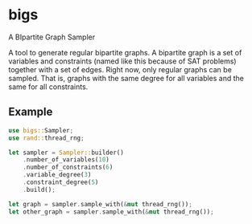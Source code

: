 # bigs

A BIpartite Graph Sampler

A tool to generate regular bipartite graphs.
A bipartite graph is a set of variables and constraints 
(named like this because of SAT problems)
together with a set of edges.
Right now, only regular graphs can be sampled.
That is, graphs with the same degree for all variables and the same for all constraints.

## Example

```rust
use bigs::Sampler;
use rand::thread_rng;

let sampler = Sampler::builder()
    .number_of_variables(10)
    .number_of_constraints(6)
    .variable_degree(3)
    .constraint_degree(5)
    .build();

let graph = sampler.sample_with(&mut thread_rng());
let other_graph = sampler.sample_with(&mut thread_rng());
```
